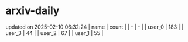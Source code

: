 # arxiv-daily
updated on 2025-02-10 06:32:24
| name | count |
| - | - |
| user_0 | 183 |
| user_3 | 44 |
| user_2 | 67 |
| user_1 | 55 |
